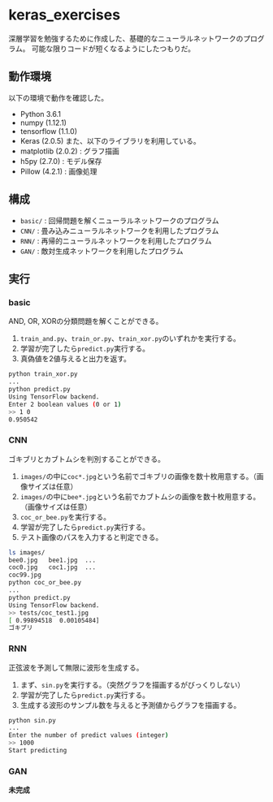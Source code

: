 # keras_exercises
深層学習を勉強するために作成した、基礎的なニューラルネットワークのプログラム。
可能な限りコードが短くなるようにしたつもりだ。

## 動作環境
以下の環境で動作を確認した。
- Python 3.6.1
- numpy (1.12.1)
- tensorflow (1.1.0)
- Keras (2.0.5)
また、以下のライブラリを利用している。
- matplotlib (2.0.2) : グラフ描画
- h5py (2.7.0) : モデル保存
- Pillow (4.2.1) : 画像処理

## 構成
- `basic/` : 回帰問題を解くニューラルネットワークのプログラム
- `CNN/` : 畳み込みニューラルネットワークを利用したプログラム
- `RNN/` : 再帰的ニューラルネットワークを利用したプログラム
- `GAN/` : 敵対生成ネットワークを利用したプログラム

## 実行
### basic
AND, OR, XORの分類問題を解くことができる。
1. `train_and.py`、`train_or.py`、`train_xor.py`のいずれかを実行する。
1. 学習が完了したら`predict.py`実行する。
1. 真偽値を2値与えると出力を返す。
```bash
python train_xor.py
...
python predict.py
Using TensorFlow backend.
Enter 2 boolean values (0 or 1)
>> 1 0
0.950542
```

### CNN
ゴキブリとカブトムシを判別することができる。
1. `images/`の中に`coc*.jpg`という名前でゴキブリの画像を数十枚用意する。（画像サイズは任意）
1. `images/`の中に`bee*.jpg`という名前でカブトムシの画像を数十枚用意する。（画像サイズは任意）
1. `coc_or_bee.py`を実行する。
1. 学習が完了したら`predict.py`実行する。
1. テスト画像のパスを入力すると判定できる。
```bash
ls images/
bee0.jpg   bee1.jpg  ...
coc0.jpg   coc1.jpg  ...
coc99.jpg
python coc_or_bee.py
...
python predict.py
Using TensorFlow backend.
>> tests/coc_test1.jpg
[ 0.99894518  0.00105484]
ゴキブリ
```

### RNN
正弦波を予測して無限に波形を生成する。
1. まず、`sin.py`を実行する。（突然グラフを描画するがびっくりしない）
1. 学習が完了したら`predict.py`実行する。
1. 生成する波形のサンプル数を与えると予測値からグラフを描画する。
```bash
python sin.py
...
Enter the number of predict values (integer)
>> 1000
Start predicting
```

### GAN
**未完成**